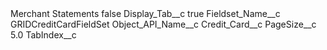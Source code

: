 <?xml version="1.0" encoding="UTF-8"?>
<CustomMetadata xmlns="http://soap.sforce.com/2006/04/metadata" xmlns:xsi="http://www.w3.org/2001/XMLSchema-instance" xmlns:xsd="http://www.w3.org/2001/XMLSchema">
    <label>Merchant Statements</label>
    <protected>false</protected>
    <values>
        <field>Display_Tab__c</field>
        <value xsi:type="xsd:boolean">true</value>
    </values>
    <values>
        <field>Fieldset_Name__c</field>
        <value xsi:type="xsd:string">GRIDCreditCardFieldSet</value>
    </values>
    <values>
        <field>Object_API_Name__c</field>
        <value xsi:type="xsd:string">Credit_Card__c</value>
    </values>
    <values>
        <field>PageSize__c</field>
        <value xsi:type="xsd:double">5.0</value>
    </values>
    <values>
        <field>TabIndex__c</field>
        <value xsi:nil="true"/>
    </values>
</CustomMetadata>
